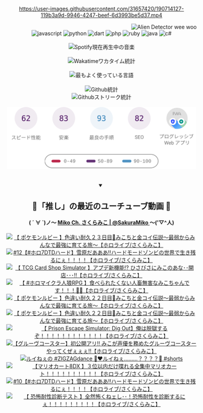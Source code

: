 <!-- START: HERO IMAGE GIF ////////// ////////// ////////// -->
<!-- <img src="@/../assets/img/gaming/ghost-of-tsushima.gif" width="100%"  alt="nellyXinwei's Hero Gif Image"/> -->
<!-- END: HERO IMAGE GIF ////////// ////////// ////////// -->

<div align="center" >  
  
<!-- START:ワンピース 第1015話「ルフィはRED ROCを使う」 -->
<https://user-images.githubusercontent.com/31657420/190714127-119b3a9d-9946-4247-beef-6d3993be5d37.mp4>
<!-- END:ワンピース 第1015話「ルフィはRED ROCを使う」 -->

<!-- START:VISITOR COUNTER -->
<div width="100%" align="right">
<img src="https://komarev.com/ghpvc/?username=nellyXinwei&label=🛸&color=grey&style=for-the-badge&labelcolor=ffffff" alt="Alien Detector wee woo"/>
</div>
<!-- END:VISITOR COUNTER -->

<!-- START: PROGRAMMING LANGUAGES -->
<!-- 色彩 Color Scheme:
#961E3A, #8A0D42, #5A0640, #4F265E, #2B355A, #3E759B, #CC4246,
#BB2649, #AD1052, #700750, #633075, #364270, #4E92C2, #FF5357
Sauce: https://www.webcreatorbox.com/inspiration/pantone-2023
-->

<img src="https://img.shields.io/badge/javascript%20-%23BB2649.svg?&style=for-the-badge&logo=javascript&logoColor=white&labelColor=961E3A" alt="javascript"/>
<img src="https://img.shields.io/badge/python%20-%23AD1052.svg?&style=for-the-badge&logo=python&logoColor=white&labelColor=8A0D42" alt="python" />
<img src="https://img.shields.io/badge/dart%20-%23700750.svg?&style=for-the-badge&logo=dart&logoColor=white&labelColor=5A0640" alt="dart"/>
<img src="https://img.shields.io/badge/php%20-%23633075.svg?&style=for-the-badge&logo=php&logoColor=white&labelColor=4F265E" alt="php"/>
<img src="https://img.shields.io/badge/ruby%20-%23364270.svg?&style=for-the-badge&logo=ruby&logoColor=white&labelColor=2B355A" alt="ruby"/>
<img src="https://img.shields.io/badge/java%20-%234E92C2.svg?&style=for-the-badge&logo=openjdk&logoColor=white&labelColor=3E759B" alt="java"/>
<img src="https://img.shields.io/badge/c%23-%23FF5357.svg?style=for-the-badge&logo=c-sharp&logoColor=white&labelColor=CC4246" alt="c#"/>  
<!-- END: PROGRAMMING LANGUAGES -->

<br>
<br>

<!-- START: MUSIC STATUS -->
  <!-- <a href="https://newojima-gsrs-20220114.vercel.app/api/now-playing?open">
    <img src="https://newojima-gsrs-20220114.vercel.app/api/now-playing" alt="Spotify現在再生中の音楽">
  </a> -->
  <img src="https://newojima-grss-20230114.vercel.app/api/spotify?border_color=transparent" alt="Spotify現在再生中の音楽" width="280px">
<!-- END: MUSIC STATUS -->

<br>
<br>

<!-- START: GITHUB STATUS -->
<!-- 色彩 Color Scheme:  #BB2649, #AD1052, #700750, #633075 -->
<img align="center" src="https://newojima-grs-20230109.vercel.app/api/wakatime?username=newojima&layout=compact&langs_count=10&locale=ja&hide_title=false&title_color=fff&hide_border=true&text_color=fff&bg_color=BB2649,BB2649,633075,633075&hide=other,css,html,bash,xml,git%20config,makefile,properties,yaml,markdown,text,json,jsx" alt="Wakatimeワカタイム統計" width="500px"/>

<br>
<br>

<!-- 色彩 Color Scheme:  #633075, #364270, #4E92C2 -->
  <img align="center" src="https://newojima-grs-20230109.vercel.app/api/top-langs?username=newojima&layout=compact&text_color=fff&icon_color=fff&hide_border=true&&locale=ja&hide_title=false&title_color=fff&include_all_commits=true&card_width=445&langs_count=11&hide=c%23,powershell,shaderlab,hlsl,makefile,jupyter%20notebook,python,html,css,shell,batchfile,less,liquid,hack,scss&bg_color=4F265E,633075,4E92C2" alt="最もよく使っている言語" width="500px"/>

<br>
<br>

<!-- 色彩 Color Scheme:  #4E92C2, #FF5357 -->
  <img align="center" src="https://newojima-grs-20230109.vercel.app/api?username=newojima&rank_icon=github&show_icons=true&&locale=ja&title_color=fff&text_color=fff&icon_color=fff&hide_border=true&hide_title=false&count_private=true&include_all_commits=true&card_width=495&disable_animations=true&bg_color=4E92C2,4E92C2,FF5357" alt="Github統計" width="500px"/>

<br>

<img align="center" src="https://streak-stats.demolab.com?user=newojima&theme=dark&hide_border=true&locale=ja&ring=BB2649&stroke=222222&background=151515&sideLabels=BB2649&currStreakLabel=ffffff&border=BB2649&fire=FF5357&currStreakNum=ffffff&sideNums=FF5357&dates=ffffff" alt="Githubストリーク統計" width="500px"/>

<br>
<br>

  <img align="center" width="500px" src="@/../assets/img/page-insights.svg" alt="Githubページの洞察"/>
  
</div>
<!-- END: GITHUB STATUS -->

<br>
<br>

<div align="center">
<details open>
  <summary>

  </summary>

  <h2 align="center">🌸「推し」の最近のユーチューブ動画 🌸</h2>
  <h4>
  ( ´ ∀ `)ノ～ 
  <a href="https://www.youtube.com/@SakuraMiko">Miko Ch. さくらみこ | @SakuraMiko
  </a>
   ～('▽^人)
  </h4>

  <!-- BEGIN YOUTUBE-CARDS -->
<a href="https://www.youtube.com/watch?v=R3XMduAQ0Aw"><img src="https://ytcards.demolab.com/?id=R3XMduAQ0Aw&title=%E3%80%90+%E3%83%9D%E3%82%B1%E3%83%A2%E3%83%B3%E3%83%AB%E3%83%93%E3%83%BC+%E3%80%91%E8%89%B2%E9%81%95%E3%81%84%E8%80%90%E4%B9%85%EF%BC%92%EF%BC%93%E6%97%A5%E7%9B%AE%F0%9F%8E%A3%E3%81%BF%E3%81%93%E3%81%A1%E3%81%A8%E9%87%91%E3%82%B3%E3%82%A4%E4%BC%9D%E8%AA%AC%EF%BD%9E%E6%9C%80%E5%BC%B1%E3%81%8B%E3%82%89%E3%81%BF%E3%82%93%E3%81%AA%E3%81%A7%E6%9C%80%E5%BC%B7%E3%81%AB%E8%82%B2%E3%81%A6%E3%82%8B%E6%97%85%EF%BD%9E%E3%80%90%E3%83%9B%E3%83%AD%E3%83%A9%E3%82%A4%E3%83%96%2F%E3%81%95%E3%81%8F%E3%82%89%E3%81%BF%E3%81%93%E3%80%91&lang=ja&timestamp=1756358230&background_color=%230d1117&title_color=%23ffffff&stats_color=%23dedede&max_title_lines=1&width=187&border_radius=5&duration=0" alt="【 ポケモンルビー 】色違い耐久２３日目🎣みこちと金コイ伝説～最弱からみんなで最強に育てる旅～【ホロライブ/さくらみこ】" title="【 ポケモンルビー 】色違い耐久２３日目🎣みこちと金コイ伝説～最弱からみんなで最強に育てる旅～【ホロライブ/さくらみこ】"></a>
<a href="https://www.youtube.com/watch?v=eHnxEt4YNCY"><img src="https://ytcards.demolab.com/?id=eHnxEt4YNCY&title=%2312%E3%80%90%23%E3%83%9B%E3%83%AD7DTD%E3%83%8F%E3%83%BC%E3%83%89%E3%80%91%E9%9B%AA%E5%8E%9F%E3%81%A0%E3%81%82%E3%81%82%E3%81%82%E2%80%BC%E3%83%8F%E3%83%BC%E3%83%89%E3%83%A2%E3%83%BC%E3%83%89%E3%82%BE%E3%83%B3%E3%83%93%E3%81%AE%E4%B8%96%E7%95%8C%E3%81%A7%E7%94%9F%E3%81%8D%E6%AE%8B%E3%82%8B%E3%81%AB%E3%81%87%EF%BC%81%EF%BC%81%EF%BC%81%EF%BC%81%E3%80%90%E3%83%9B%E3%83%AD%E3%83%A9%E3%82%A4%E3%83%96%2F%E3%81%95%E3%81%8F%E3%82%89%E3%81%BF%E3%81%93%E3%80%91&lang=ja&timestamp=1756314669&background_color=%230d1117&title_color=%23ffffff&stats_color=%23dedede&max_title_lines=1&width=187&border_radius=5&duration=14276" alt="#12【#ホロ7DTDハード】雪原だあああ‼ハードモードゾンビの世界で生き残るにぇ！！！！【ホロライブ/さくらみこ】" title="#12【#ホロ7DTDハード】雪原だあああ‼ハードモードゾンビの世界で生き残るにぇ！！！！【ホロライブ/さくらみこ】"></a>
<a href="https://www.youtube.com/watch?v=dTYp4ygpdB4"><img src="https://ytcards.demolab.com/?id=dTYp4ygpdB4&title=%E3%80%90+TCG+Card+Shop+Simulator+%E3%80%91%E3%82%A2%E3%83%97%E3%83%87%E6%96%B0%E6%A9%9F%E8%83%BD%E2%81%89+%E3%81%B2%E3%81%95%E3%81%B3%E3%81%95%E3%81%AB%E3%81%BF%E3%81%93%E3%81%AE%E3%81%82%E3%81%AA%EF%BD%A5%EF%BD%A5%E9%96%8B%E5%BA%97%EF%BD%A5%EF%BD%A5%EF%BD%A5%E2%80%BC%E3%80%90%E3%83%9B%E3%83%AD%E3%83%A9%E3%82%A4%E3%83%96%2F%E3%81%95%E3%81%8F%E3%82%89%E3%81%BF%E3%81%93%E3%80%91&lang=ja&timestamp=1756226761&background_color=%230d1117&title_color=%23ffffff&stats_color=%23dedede&max_title_lines=1&width=187&border_radius=5&duration=12336" alt="【 TCG Card Shop Simulator 】アプデ新機能⁉ ひさびさにみこのあな･･開店･･･‼【ホロライブ/さくらみこ】" title="【 TCG Card Shop Simulator 】アプデ新機能⁉ ひさびさにみこのあな･･開店･･･‼【ホロライブ/さくらみこ】"></a>
<a href="https://www.youtube.com/watch?v=6HAPI7behu8"><img src="https://ytcards.demolab.com/?id=6HAPI7behu8&title=%E3%80%90+%23%E3%83%9B%E3%83%AD%E3%83%9E%E3%82%A4%E3%82%AF%E3%83%A9%E4%BA%BA%E7%8B%BCRPG+%E3%80%91%E9%A3%9F%E3%81%B9%E3%82%89%E3%82%8C%E3%81%9F%E3%81%8F%E3%81%AA%E3%81%84%E4%BA%BA%E7%95%9C%E7%84%A1%E5%AE%B3%E3%81%AA%E3%81%BF%E3%81%93%E3%81%A1%E3%82%83%E3%82%93%E3%81%A7%E3%81%99%EF%BC%81%EF%BC%81%EF%BC%81%F0%9F%90%BA%F0%9F%94%A5%E3%80%90%E3%83%9B%E3%83%AD%E3%83%A9%E3%82%A4%E3%83%96%2F%E3%81%95%E3%81%8F%E3%82%89%E3%81%BF%E3%81%93%E3%80%91&lang=ja&timestamp=1756040572&background_color=%230d1117&title_color=%23ffffff&stats_color=%23dedede&max_title_lines=1&width=187&border_radius=5&duration=6805" alt="【 #ホロマイクラ人狼RPG 】食べられたくない人畜無害なみこちゃんです！！！🐺🔥【ホロライブ/さくらみこ】" title="【 #ホロマイクラ人狼RPG 】食べられたくない人畜無害なみこちゃんです！！！🐺🔥【ホロライブ/さくらみこ】"></a>
<a href="https://www.youtube.com/watch?v=ZEnmQCmtV8c"><img src="https://ytcards.demolab.com/?id=ZEnmQCmtV8c&title=%E3%80%90+%E3%83%9D%E3%82%B1%E3%83%A2%E3%83%B3%E3%83%AB%E3%83%93%E3%83%BC+%E3%80%91%E8%89%B2%E9%81%95%E3%81%84%E8%80%90%E4%B9%85%EF%BC%92%EF%BC%92%E6%97%A5%E7%9B%AE%F0%9F%8E%A3%E3%81%BF%E3%81%93%E3%81%A1%E3%81%A8%E9%87%91%E3%82%B3%E3%82%A4%E4%BC%9D%E8%AA%AC%EF%BD%9E%E6%9C%80%E5%BC%B1%E3%81%8B%E3%82%89%E3%81%BF%E3%82%93%E3%81%AA%E3%81%A7%E6%9C%80%E5%BC%B7%E3%81%AB%E8%82%B2%E3%81%A6%E3%82%8B%E6%97%85%EF%BD%9E%E3%80%90%E3%83%9B%E3%83%AD%E3%83%A9%E3%82%A4%E3%83%96%2F%E3%81%95%E3%81%8F%E3%82%89%E3%81%BF%E3%81%93%E3%80%91&lang=ja&timestamp=1755965955&background_color=%230d1117&title_color=%23ffffff&stats_color=%23dedede&max_title_lines=1&width=187&border_radius=5&duration=9278" alt="【 ポケモンルビー 】色違い耐久２２日目🎣みこちと金コイ伝説～最弱からみんなで最強に育てる旅～【ホロライブ/さくらみこ】" title="【 ポケモンルビー 】色違い耐久２２日目🎣みこちと金コイ伝説～最弱からみんなで最強に育てる旅～【ホロライブ/さくらみこ】"></a>
<a href="https://www.youtube.com/watch?v=J6QC95ewUFg"><img src="https://ytcards.demolab.com/?id=J6QC95ewUFg&title=%E3%80%90+%E3%83%9D%E3%82%B1%E3%83%A2%E3%83%B3%E3%83%AB%E3%83%93%E3%83%BC+%E3%80%91%E8%89%B2%E9%81%95%E3%81%84%E8%80%90%E4%B9%85%EF%BC%92%EF%BC%92%E6%97%A5%E7%9B%AE%F0%9F%8E%A3%E3%81%BF%E3%81%93%E3%81%A1%E3%81%A8%E9%87%91%E3%82%B3%E3%82%A4%E4%BC%9D%E8%AA%AC%EF%BD%9E%E6%9C%80%E5%BC%B1%E3%81%8B%E3%82%89%E3%81%BF%E3%82%93%E3%81%AA%E3%81%A7%E6%9C%80%E5%BC%B7%E3%81%AB%E8%82%B2%E3%81%A6%E3%82%8B%E6%97%85%EF%BD%9E%E3%80%90%E3%83%9B%E3%83%AD%E3%83%A9%E3%82%A4%E3%83%96%2F%E3%81%95%E3%81%8F%E3%82%89%E3%81%BF%E3%81%93%E3%80%91&lang=ja&timestamp=1755956586&background_color=%230d1117&title_color=%23ffffff&stats_color=%23dedede&max_title_lines=1&width=187&border_radius=5&duration=8890" alt="【 ポケモンルビー 】色違い耐久２２日目🎣みこちと金コイ伝説～最弱からみんなで最強に育てる旅～【ホロライブ/さくらみこ】" title="【 ポケモンルビー 】色違い耐久２２日目🎣みこちと金コイ伝説～最弱からみんなで最強に育てる旅～【ホロライブ/さくらみこ】"></a>
<a href="https://www.youtube.com/watch?v=4n02dZlcUFA"><img src="https://ytcards.demolab.com/?id=4n02dZlcUFA&title=%E3%80%90+Prison+Escape+Simulator%3A+Dig+Out%E3%80%91%E4%BF%BA%E3%81%AF%E8%84%B1%E7%8D%84%E3%81%99%E3%82%8B%E3%81%9E%EF%BC%81%EF%BC%81%EF%BC%81%EF%BC%81%EF%BC%81%EF%BC%81%EF%BC%81%EF%BC%81%EF%BC%81%EF%BC%81%EF%BC%81%EF%BC%81%E3%80%90%E3%83%9B%E3%83%AD%E3%83%A9%E3%82%A4%E3%83%96%2F%E3%81%95%E3%81%8F%E3%82%89%E3%81%BF%E3%81%93%E3%80%91&lang=ja&timestamp=1755875143&background_color=%230d1117&title_color=%23ffffff&stats_color=%23dedede&max_title_lines=1&width=187&border_radius=5&duration=12121" alt="【 Prison Escape Simulator: Dig Out】俺は脱獄するぞ！！！！！！！！！！！！【ホロライブ/さくらみこ】" title="【 Prison Escape Simulator: Dig Out】俺は脱獄するぞ！！！！！！！！！！！！【ホロライブ/さくらみこ】"></a>
<a href="https://www.youtube.com/watch?v=-RaaHW-c6go"><img src="https://ytcards.demolab.com/?id=-RaaHW-c6go&title=%E3%80%90%E3%82%B0%E3%83%AB%E3%83%BC%E3%83%B4%E3%82%B3%E3%83%BC%E3%82%B9%E3%82%BF%E3%83%BC%E3%80%91%E5%88%9D%E5%85%AC%E9%96%8B%E3%82%A2%E3%83%AA%E2%80%BC+%E3%81%BF%E3%81%93%E3%81%8C%E5%A3%B0%E5%84%AA%E3%82%92%E5%8B%99%E3%82%81%E3%81%9F%E3%82%B0%E3%83%AB%E3%83%BC%E3%83%B4%E3%82%B3%E3%83%BC%E3%82%B9%E3%82%BF%E3%83%BC%E3%82%84%E3%81%A3%E3%81%A6%E3%81%8F%E3%81%9C%E3%81%87%E3%81%87%E3%81%87%E2%80%BC%E3%80%90%E3%83%9B%E3%83%AD%E3%83%A9%E3%82%A4%E3%83%96%2F%E3%81%95%E3%81%8F%E3%82%89%E3%81%BF%E3%81%93%E3%80%91&lang=ja&timestamp=1755861270&background_color=%230d1117&title_color=%23ffffff&stats_color=%23dedede&max_title_lines=1&width=187&border_radius=5&duration=3980" alt="【グルーヴコースター】初公開アリ‼ みこが声優を務めたグルーヴコースターやってくぜぇぇぇ‼【ホロライブ/さくらみこ】" title="【グルーヴコースター】初公開アリ‼ みこが声優を務めたグルーヴコースターやってくぜぇぇぇ‼【ホロライブ/さくらみこ】"></a>
<a href="https://www.youtube.com/shorts/Ks4a765xi_Q"><img src="https://ytcards.demolab.com/?id=Ks4a765xi_Q&title=%E3%83%AB%E3%82%A4%E3%81%AD%E3%81%87%E3%81%AE+%23ZIGZAGdance+%F0%9F%A4%AB%E2%9D%A4%EF%B8%8F%E3%83%AB%E3%82%A4%E3%81%AD%E3%81%87%E2%80%A6%E2%80%A6%E2%80%A6%EF%BC%9F%EF%BC%9F%EF%BC%9F%EF%BC%9F%F0%9F%90%B4+%23shorts&lang=ja&timestamp=1755853237&background_color=%230d1117&title_color=%23ffffff&stats_color=%23dedede&max_title_lines=1&width=187&border_radius=5&duration=34" alt="ルイねぇの #ZIGZAGdance 🤫❤️ルイねぇ………？？？？🐴 #shorts" title="ルイねぇの #ZIGZAGdance 🤫❤️ルイねぇ………？？？？🐴 #shorts"></a>
<a href="https://www.youtube.com/watch?v=cgkGaikn7FI"><img src="https://ytcards.demolab.com/?id=cgkGaikn7FI&title=%E3%80%90%E3%83%9E%E3%83%AA%E3%82%AA%E3%82%AB%E3%83%BC%E3%83%888DX+%E3%80%91%EF%BC%93%E4%BD%8D%E4%BB%A5%E5%86%85%E3%81%A0%E3%81%91%E5%96%8B%E3%82%8C%E3%82%8B%E5%85%A8%E9%9B%86%E4%B8%AD%E3%83%9E%E3%83%AA%E3%82%AA%E3%82%AB%E3%83%BC%E3%83%88%EF%BC%81%EF%BC%81%EF%BC%81%EF%BC%81%EF%BC%81%EF%BC%81%EF%BC%81%EF%BC%81%EF%BC%81%EF%BC%81%E3%80%90%E3%83%9B%E3%83%AD%E3%83%A9%E3%82%A4%E3%83%96%2F%E3%81%95%E3%81%8F%E3%82%89%E3%81%BF%E3%81%93%E3%80%91&lang=ja&timestamp=1755779359&background_color=%230d1117&title_color=%23ffffff&stats_color=%23dedede&max_title_lines=1&width=187&border_radius=5&duration=4301" alt="【マリオカート8DX 】３位以内だけ喋れる全集中マリオカート！！！！！！！！！！【ホロライブ/さくらみこ】" title="【マリオカート8DX 】３位以内だけ喋れる全集中マリオカート！！！！！！！！！！【ホロライブ/さくらみこ】"></a>
<a href="https://www.youtube.com/watch?v=bGfpQxRYt84"><img src="https://ytcards.demolab.com/?id=bGfpQxRYt84&title=%2310%E3%80%90%23%E3%83%9B%E3%83%AD7DTD%E3%83%8F%E3%83%BC%E3%83%89%E3%80%91%E9%9B%AA%E5%8E%9F%E3%81%A0%E3%81%82%E3%81%82%E3%81%82%E2%80%BC%E3%83%8F%E3%83%BC%E3%83%89%E3%83%A2%E3%83%BC%E3%83%89%E3%82%BE%E3%83%B3%E3%83%93%E3%81%AE%E4%B8%96%E7%95%8C%E3%81%A7%E7%94%9F%E3%81%8D%E6%AE%8B%E3%82%8B%E3%81%AB%E3%81%87%EF%BC%81%EF%BC%81%EF%BC%81%EF%BC%81%E3%80%90%E3%83%9B%E3%83%AD%E3%83%A9%E3%82%A4%E3%83%96%2F%E3%81%95%E3%81%8F%E3%82%89%E3%81%BF%E3%81%93%E3%80%91&lang=ja&timestamp=1755704939&background_color=%230d1117&title_color=%23ffffff&stats_color=%23dedede&max_title_lines=1&width=187&border_radius=5&duration=9276" alt="#10【#ホロ7DTDハード】雪原だあああ‼ハードモードゾンビの世界で生き残るにぇ！！！！【ホロライブ/さくらみこ】" title="#10【#ホロ7DTDハード】雪原だあああ‼ハードモードゾンビの世界で生き残るにぇ！！！！【ホロライブ/さくらみこ】"></a>
<a href="https://www.youtube.com/watch?v=lRziilCTU8w"><img src="https://ytcards.demolab.com/?id=lRziilCTU8w&title=%E3%80%90+%E6%81%90%E6%80%96%E8%80%90%E6%80%A7%E8%A8%BA%E6%96%AD%E3%83%86%E3%82%B9%E3%83%88+%E3%80%91%E5%85%A8%E7%84%B6%E6%80%96%E3%81%8F%E3%81%AD%E3%82%A7%E3%81%97%EF%BD%A5%EF%BD%A5%EF%BC%81%E6%81%90%E6%80%96%E8%80%90%E6%80%A7%E3%82%92%E8%A8%BA%E6%96%AD%E3%81%99%E3%82%8B%E3%81%AB%E3%81%87%EF%BC%81%EF%BC%81%EF%BC%81%EF%BC%81%EF%BC%81%EF%BC%81%EF%BC%81%EF%BC%81%EF%BC%81%E3%80%90%E3%83%9B%E3%83%AD%E3%83%A9%E3%82%A4%E3%83%96%2F%E3%81%95%E3%81%8F%E3%82%89%E3%81%BF%E3%81%93%E3%80%91&lang=ja&timestamp=1755695435&background_color=%230d1117&title_color=%23ffffff&stats_color=%23dedede&max_title_lines=1&width=187&border_radius=5&duration=3245" alt="【 恐怖耐性診断テスト 】全然怖くねェし･･！恐怖耐性を診断するにぇ！！！！！！！！！【ホロライブ/さくらみこ】" title="【 恐怖耐性診断テスト 】全然怖くねェし･･！恐怖耐性を診断するにぇ！！！！！！！！！【ホロライブ/さくらみこ】"></a>
<!-- END YOUTUBE-CARDS -->

</div>
  
</details>
